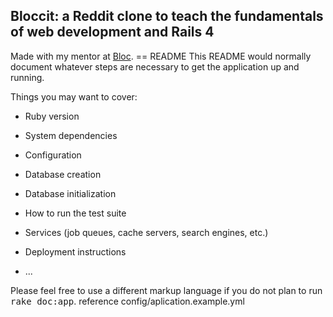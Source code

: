 ## Bloccit: a Reddit clone to teach the fundamentals of web development and Rails 4
Made with my mentor at [Bloc](http://bloc.io).
== README
This README would normally document whatever steps are necessary to get the
application up and running.

Things you may want to cover:

* Ruby version

* System dependencies

* Configuration

* Database creation

* Database initialization

* How to run the test suite

* Services (job queues, cache servers, search engines, etc.)

* Deployment instructions

* ...


Please feel free to use a different markup language if you do not plan to run
<tt>rake doc:app</tt>.
reference config/aplication.example.yml
